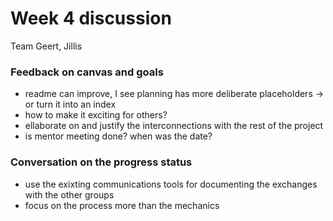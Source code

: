 # Week 4 discussion

Team Geert, Jillis

### Feedback on canvas and goals

+ readme can improve, I see planning has more deliberate placeholders -> or turn it into an index
+ how to make it exciting for others?
+ ellaborate on and justify the interconnections with the rest of the project
+ is mentor meeting done? when was the date? 

### Conversation on the progress status

+ use the exixting communications tools for documenting the exchanges with the other groups
+ focus on the process more than the mechanics
